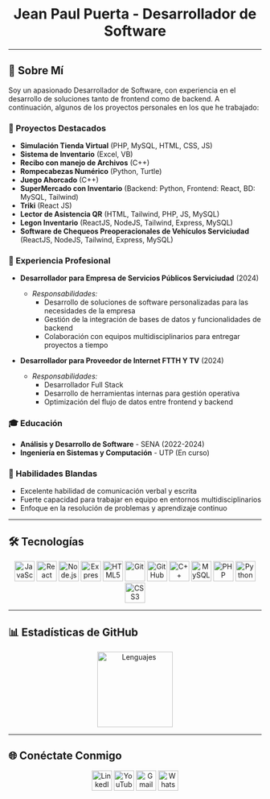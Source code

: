 <h1 align="center">Jean Paul Puerta - Desarrollador de Software</h1>

---

## 🌟 Sobre Mí

Soy un apasionado Desarrollador de Software, con experiencia en el desarrollo de soluciones tanto de frontend como de backend. A continuación, algunos de los proyectos personales en los que he trabajado:

### 🔧 Proyectos Destacados

- **Simulación Tienda Virtual** (PHP, MySQL, HTML, CSS, JS)
- **Sistema de Inventario** (Excel, VB)
- **Recibo con manejo de Archivos** (C++)
- **Rompecabezas Numérico** (Python, Turtle)
- **Juego Ahorcado** (C++)
- **SuperMercado con Inventario** (Backend: Python, Frontend: React, BD: MySQL, Tailwind)
- **Triki** (React JS)
- **Lector de Asistencia QR** (HTML, Tailwind, PHP, JS, MySQL)
- **Legon Inventario** (ReactJS, NodeJS, Tailwind, Express, MySQL)
- **Software de Chequeos Preoperacionales de Vehículos Serviciudad** (ReactJS, NodeJS, Tailwind, Express, MySQL)

### 💼 Experiencia Profesional

- **Desarrollador para Empresa de Servicios Públicos Serviciudad** (2024)
  - *Responsabilidades:*
    - Desarrollo de soluciones de software personalizadas para las necesidades de la empresa
    - Gestión de la integración de bases de datos y funcionalidades de backend
    - Colaboración con equipos multidisciplinarios para entregar proyectos a tiempo
   
- **Desarrollador para Proveedor de Internet FTTH Y TV** (2024)
  - *Responsabilidades:*
    - Desarrollador Full Stack
    - Desarrollo de herramientas internas para gestión operativa
    - Optimización del flujo de datos entre frontend y backend

### 🎓 Educación

- **Análisis y Desarrollo de Software** - SENA (2022-2024)
- **Ingeniería en Sistemas y Computación** - UTP (En curso)

### 🤝 Habilidades Blandas

- Excelente habilidad de comunicación verbal y escrita
- Fuerte capacidad para trabajar en equipo en entornos multidisciplinarios
- Enfoque en la resolución de problemas y aprendizaje continuo

---

## 🛠️ Tecnologías

<p align="center">
  <img src="https://cdn.jsdelivr.net/gh/devicons/devicon/icons/javascript/javascript-original.svg" height="40" alt="JavaScript" />
  <img src="https://cdn.jsdelivr.net/gh/devicons/devicon/icons/react/react-original.svg" height="40" alt="React" />
  <img src="https://cdn.jsdelivr.net/gh/devicons/devicon/icons/nodejs/nodejs-original.svg" height="40" alt="Node.js" />
  <img src="https://cdn.jsdelivr.net/gh/devicons/devicon/icons/express/express-original.svg" height="40" alt="Express" />
  <img src="https://cdn.jsdelivr.net/gh/devicons/devicon/icons/html5/html5-original.svg" height="40" alt="HTML5" />
  <img src="https://cdn.jsdelivr.net/gh/devicons/devicon/icons/git/git-original.svg" height="40" alt="Git" />
  <img src="https://cdn.jsdelivr.net/gh/devicons/devicon/icons/github/github-original.svg" height="40" alt="GitHub" />
  <img src="https://cdn.jsdelivr.net/gh/devicons/devicon/icons/cplusplus/cplusplus-original.svg" height="40" alt="C++" />
  <img src="https://cdn.jsdelivr.net/gh/devicons/devicon/icons/mysql/mysql-original.svg" height="40" alt="MySQL" />
  <img src="https://cdn.jsdelivr.net/gh/devicons/devicon/icons/php/php-original.svg" height="40" alt="PHP" />
  <img src="https://cdn.jsdelivr.net/gh/devicons/devicon/icons/python/python-original.svg" height="40" alt="Python" />
  <img src="https://cdn.jsdelivr.net/gh/devicons/devicon/icons/css3/css3-original.svg" height="40" alt="CSS3" />
</p>

---

## 📊 Estadísticas de GitHub

<p align="center">
  <img src="https://github-readme-stats.vercel.app/api/top-langs?username=Jeanpaul615&locale=es&hide_title=false&layout=compact&card_width=320&langs_count=5&theme=dracula&hide_border=false&order=2" height="150" alt="Lenguajes" />
</p>

---

## 🌐 Conéctate Conmigo

<p align="center">
  <a href="https://www.linkedin.com/in/jeanpaul615](https://www.linkedin.com/in/jean-paul-puerta-40068a202" target="_blank"><img src="https://raw.githubusercontent.com/maurodesouza/profile-readme-generator/master/src/assets/icons/social/linkedin/default.svg" width="40" height="40" alt="LinkedIn" /></a>
  <a href="https://www.youtube.com/channel/jeanpaul1160" target="_blank"><img src="https://raw.githubusercontent.com/maurodesouza/profile-readme-generator/master/src/assets/icons/social/youtube/default.svg" width="40" height="40" alt="YouTube" /></a>
  <a href="mailto:salazarjean2003@gmail.com"><img src="https://raw.githubusercontent.com/maurodesouza/profile-readme-generator/master/src/assets/icons/social/gmail/default.svg" width="40" height="40" alt="Gmail" /></a>
  <a href="https://wa.me/573203956315" target="_blank"><img src="https://raw.githubusercontent.com/maurodesouza/profile-readme-generator/master/src/assets/icons/social/whatsapp/default.svg" width="40" height="40" alt="WhatsApp" /></a>
</p>
